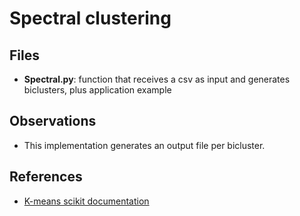 # Spectral clustering

## Files

- **Spectral.py**: function that receives a csv as input and generates biclusters, plus application example

## Observations

- This implementation generates an output file per bicluster.

## References

- [K-means scikit documentation](https://scikit-learn.org/stable/modules/generated/sklearn.cluster.SpectralClustering.html)

